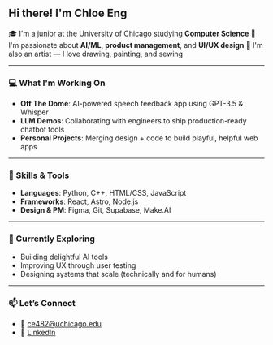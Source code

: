 ## Hi there! I'm Chloe Eng

🎓 I'm a junior at the University of Chicago studying **Computer Science**
🤖 I'm passionate about **AI/ML**, **product management**, and **UI/UX design**
🎨 I'm also an artist — I love drawing, painting, and sewing  

---

### 💻 What I'm Working On
- **Off The Dome**: AI-powered speech feedback app using GPT-3.5 & Whisper  
- **LLM Demos**: Collaborating with engineers to ship production-ready chatbot tools  
- **Personal Projects**: Merging design + code to build playful, helpful web apps

---

### 🔧 Skills & Tools
- **Languages**: Python, C++, HTML/CSS, JavaScript  
- **Frameworks**: React, Astro, Node.js  
- **Design & PM**: Figma, Git, Supabase, Make.AI

---

### 🌱 Currently Exploring
- Building delightful AI tools  
- Improving UX through user testing  
- Designing systems that scale (technically and for humans)

---

### 📫 Let’s Connect
- 💌 [ce482@uchicago.edu](mailto:ce482@uchicago.edu)  
- 💼 [LinkedIn](https://www.linkedin.com/in/chloeaeng)  

